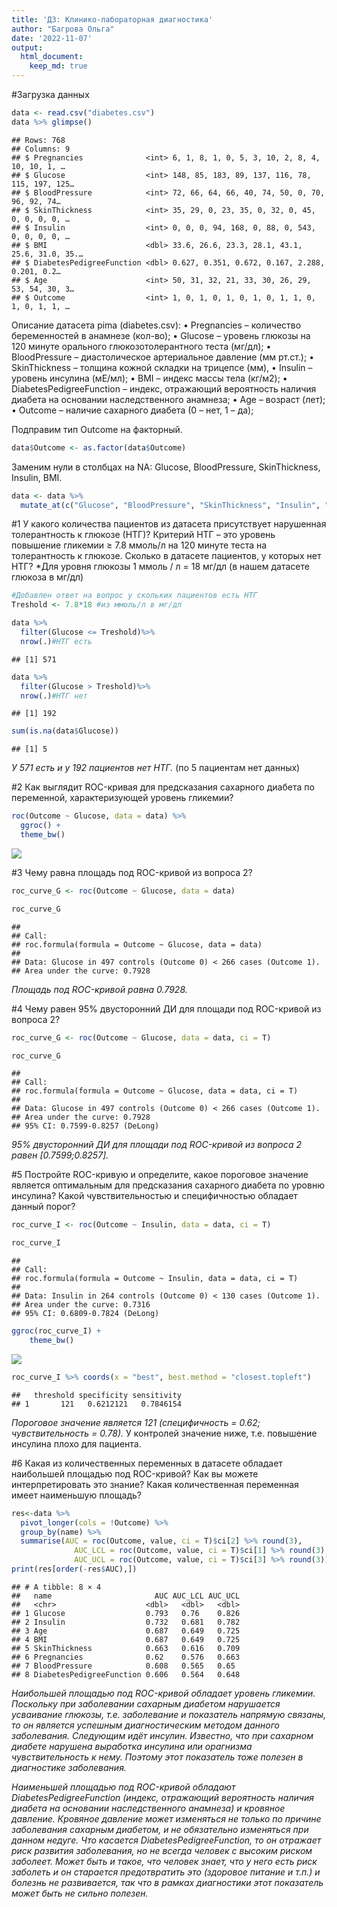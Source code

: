 ```yaml
---
title: 'ДЗ: Клинико-лабораторная диагностика'
author: "Багрова Ольга"
date: '2022-11-07'
output:
  html_document:
    keep_md: true
---
```








#Загрузка данных

```r
data <- read.csv("diabetes.csv")
data %>% glimpse()
```

```
## Rows: 768
## Columns: 9
## $ Pregnancies              <int> 6, 1, 8, 1, 0, 5, 3, 10, 2, 8, 4, 10, 10, 1, …
## $ Glucose                  <int> 148, 85, 183, 89, 137, 116, 78, 115, 197, 125…
## $ BloodPressure            <int> 72, 66, 64, 66, 40, 74, 50, 0, 70, 96, 92, 74…
## $ SkinThickness            <int> 35, 29, 0, 23, 35, 0, 32, 0, 45, 0, 0, 0, 0, …
## $ Insulin                  <int> 0, 0, 0, 94, 168, 0, 88, 0, 543, 0, 0, 0, 0, …
## $ BMI                      <dbl> 33.6, 26.6, 23.3, 28.1, 43.1, 25.6, 31.0, 35.…
## $ DiabetesPedigreeFunction <dbl> 0.627, 0.351, 0.672, 0.167, 2.288, 0.201, 0.2…
## $ Age                      <int> 50, 31, 32, 21, 33, 30, 26, 29, 53, 54, 30, 3…
## $ Outcome                  <int> 1, 0, 1, 0, 1, 0, 1, 0, 1, 1, 0, 1, 0, 1, 1, …
```
Описание датасета pima (diabetes.csv):
• Pregnancies – количество беременностей в анамнезе (кол-во);
• Glucose – уровень глюкозы на 120 минуте орального глюкозотолерантного теста (мг/дл);
• BloodPressure – диастолическое артериальное давление (мм рт.ст.);
• SkinThickness – толщина кожной складки на трицепсе (мм),
• Insulin – уровень инсулина (мЕ/мл);
• BMI – индекс массы тела (кг/м2);
• DiabetesPedigreeFunction – индекс, отражающий вероятность наличия диабета на основании наследственного анамнеза;
• Age – возраст (лет);
• Outcome – наличие сахарного диабета (0 – нет, 1 – да);

Подправим тип Outcome на факторный.

```r
data$Outcome <- as.factor(data$Outcome)
```


Заменим нули в столбцах на NA: Glucose, BloodPressure, SkinThickness, Insulin, BMI.


```r
data <- data %>%
  mutate_at(c("Glucose", "BloodPressure", "SkinThickness", "Insulin", "BMI"), ~na_if(., 0))
```


#1
У какого количества пациентов из датасета присутствует нарушенная толерантность к глюкозе (НТГ)? Критерий НТГ – это уровень повышение гликемии ≥ 7.8 ммоль/л на 120 минуте теста на толерантность к глюкозе. Сколько в датасете пациентов, у которых нет НТГ?
*Для уровня глюкозы 1 ммоль / л = 18 мг/дл (в нашем датасете глюкоза в мг/дл)


```r
#Добавлен ответ на вопрос у скольких пациентов есть НТГ
Treshold <- 7.8*18 #из ммоль/л в мг/дл

data %>%
  filter(Glucose <= Treshold)%>%
  nrow(.)#НТГ есть
```

```
## [1] 571
```

```r
data %>%
  filter(Glucose > Treshold)%>%
  nrow(.)#НТГ нет
```

```
## [1] 192
```

```r
sum(is.na(data$Glucose))
```

```
## [1] 5
```
*У 571 есть и у 192 пациентов нет НТГ.* (по 5 пациентам нет данных)

#2
Как выглядит ROC-кривая для предсказания сахарного диабета по переменной, характеризующей уровень гликемии?


```r
roc(Outcome ~ Glucose, data = data) %>%
  ggroc() +
  theme_bw()
```

![](Bagrova_push2_files/figure-html/unnamed-chunk-6-1.png)<!-- -->

#3
Чему равна площадь под ROC-кривой из вопроса 2?

```r
roc_curve_G <- roc(Outcome ~ Glucose, data = data)

roc_curve_G
```

```
## 
## Call:
## roc.formula(formula = Outcome ~ Glucose, data = data)
## 
## Data: Glucose in 497 controls (Outcome 0) < 266 cases (Outcome 1).
## Area under the curve: 0.7928
```
*Площадь под ROC-кривой равна 0.7928.*

#4
Чему равен 95% двусторонний ДИ для площади под ROC-кривой из вопроса 2?


```r
roc_curve_G <- roc(Outcome ~ Glucose, data = data, ci = T)

roc_curve_G
```

```
## 
## Call:
## roc.formula(formula = Outcome ~ Glucose, data = data, ci = T)
## 
## Data: Glucose in 497 controls (Outcome 0) < 266 cases (Outcome 1).
## Area under the curve: 0.7928
## 95% CI: 0.7599-0.8257 (DeLong)
```
*95% двусторонний ДИ для площади под ROC-кривой из вопроса 2 равен [0.7599;0.8257].*

#5
Постройте ROC-кривую и определите, какое пороговое значение является оптимальным для предсказания сахарного диабета по уровню инсулина? Какой чувствительностью и специфичностью обладает данный порог?

```r
roc_curve_I <- roc(Outcome ~ Insulin, data = data, ci = T)

roc_curve_I
```

```
## 
## Call:
## roc.formula(formula = Outcome ~ Insulin, data = data, ci = T)
## 
## Data: Insulin in 264 controls (Outcome 0) < 130 cases (Outcome 1).
## Area under the curve: 0.7316
## 95% CI: 0.6809-0.7824 (DeLong)
```

```r
ggroc(roc_curve_I) + 
    theme_bw()
```

![](Bagrova_push2_files/figure-html/unnamed-chunk-9-1.png)<!-- -->

```r
roc_curve_I %>% coords(x = "best", best.method = "closest.topleft")
```

```
##   threshold specificity sensitivity
## 1       121   0.6212121   0.7846154
```
*Пороговое значение является 121 (специфичность = 0.62; чувствительность = 0.78).* 
У контролей значение ниже, т.е. повышение инсулина плохо для пациента.

#6
Какая из количественных переменных в датасете обладает наибольшей площадью под ROC-кривой? Как вы можете интерпретировать это знание? Какая количественная переменная имеет наименьшую площадь?


```r
res<-data %>%
  pivot_longer(cols = !Outcome) %>%
  group_by(name) %>%
  summarise(AUC = roc(Outcome, value, ci = T)$ci[2] %>% round(3),
              AUC_LCL = roc(Outcome, value, ci = T)$ci[1] %>% round(3),
              AUC_UCL = roc(Outcome, value, ci = T)$ci[3] %>% round(3))
print(res[order(-res$AUC),])
```

```
## # A tibble: 8 × 4
##   name                       AUC AUC_LCL AUC_UCL
##   <chr>                    <dbl>   <dbl>   <dbl>
## 1 Glucose                  0.793   0.76    0.826
## 2 Insulin                  0.732   0.681   0.782
## 3 Age                      0.687   0.649   0.725
## 4 BMI                      0.687   0.649   0.725
## 5 SkinThickness            0.663   0.616   0.709
## 6 Pregnancies              0.62    0.576   0.663
## 7 BloodPressure            0.608   0.565   0.65 
## 8 DiabetesPedigreeFunction 0.606   0.564   0.648
```
*Наибольшей площадью под ROC-кривой обладает уровень гликемии. Поскольку при заболевании сахарным диабетом нарушается усваивание глюкозы, т.е. заболевание и показатель напрямую связаны, то он является успешным диагностическим методом данного заболевания.*
*Следующим идёт инсулин. Известно, что при сахарном диабете нарушена выработка инсулина или орагнизма чувствительность к нему. Поэтому этот показатель тоже полезен в диагностике заболевания.*

*Наименьшей площадью под ROC-кривой обладают DiabetesPedigreeFunction (индекс, отражающий вероятность наличия диабета на основании наследственного анамнеза) и кровяное давление. Кровяное давление может изменяться не только по причине заболевания сахарным диабетом, и не обязательно изменяться при данном недуге. Что касается DiabetesPedigreeFunction, то он отражает риск развития заболевания, но не всегда человек с высоким риском заболеет. Может быть и такое, что человек знает, что у него есть риск заболеть и он старается предотвратить это (здоровое питание и т.п.) и болезнь не развивается, так что в рамках диагностики этот показатель может быть не сильно полезен.*
